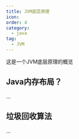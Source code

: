 ```yaml
---
title: JVM底层原理
icon:
order: 4
category:
  - java
tag:
  - JVM
---
```


这是一个JVM底层原理的概览

<!-- more -->

## Java内存布局？

...

## 垃圾回收算法

...
